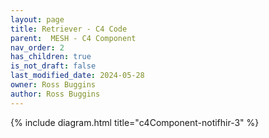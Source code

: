 ```yaml
---
layout: page
title: Retriever - C4 Code
parent:  MESH - C4 Component
nav_order: 2
has_children: true
is_not_draft: false
last_modified_date: 2024-05-28
owner: Ross Buggins
author: Ross Buggins
---
```


{% include diagram.html title="c4Component-notifhir-3" %}
